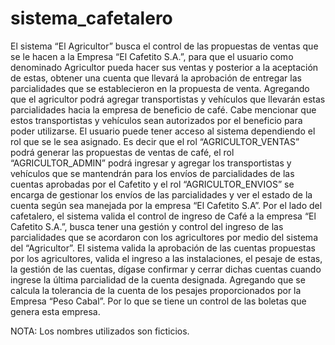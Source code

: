 # sistema_cafetalero
El sistema “El Agricultor” busca el control de las propuestas de ventas que se le hacen a la Empresa “El Cafetito S.A.”, para que el usuario como denominado Agricultor pueda hacer sus ventas y posterior a la aceptación de estas, obtener una cuenta que llevará la aprobación de entregar las parcialidades que se establecieron en la propuesta de venta. 
Agregando que el agricultor podrá agregar transportistas y vehículos que llevarán estas parcialidades hacia la empresa de beneficio de café. Cabe mencionar que estos transportistas y vehículos sean autorizados por el beneficio para poder utilizarse.
El usuario puede tener acceso al sistema dependiendo el rol que se le sea asignado. Es decir que el rol “AGRICULTOR_VENTAS” podrá generar las propuestas de ventas de café, el rol “AGRICULTOR_ADMIN” podrá ingresar y agregar los transportistas y vehículos que se mantendrán para los envíos de parcialidades de las cuentas aprobadas por el Cafetito y el rol “AGRICULTOR_ENVIOS” se encarga de gestionar los envíos de las parcialidades y ver el estado de la cuenta según sea manejada por la empresa “El Cafetito S.A”.
Por el lado del cafetalero, el sistema valida el control de ingreso de Café a la empresa “El Cafetito S.A.”, busca tener una gestión y control del ingreso de las parcialidades que se acordaron con los agricultores por medio del sistema del “Agricultor”.
El sistema valida la aprobación de las cuentas propuestas por los agricultores, valida el ingreso a las instalaciones, el pesaje de estas, la gestión de las cuentas, dígase confirmar y cerrar dichas cuentas cuando ingrese la última parcialidad de la cuenta designada.
Agregando que se calcula la tolerancia de la cuenta de los pesajes proporcionados por la Empresa “Peso Cabal”. Por lo que se tiene un control de las boletas que genera esta empresa.

NOTA: Los nombres utilizados son ficticios.

